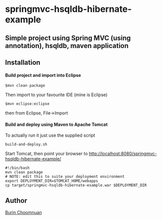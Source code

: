 springmvc-hsqldb-hibernate-example
================
## Simple project using Spring MVC (using annotation), hsqldb, maven application

## Installation

#### Build project and import into Eclipse

```
$mvn clean package
```

Then import to your favourite IDE (mine is Eclipse)

```
$mvn eclipse:eclipse
```

then from Eclipse, File->Import

#### Build and deploy using Maven to Apache Tomcat

To actually run it just use the supplied script

```
build-and-deploy.sh
```
Start Tomcat, then point your browser to [http://localhost:8080/springmvc-hsqldb-hibernate-example/](http://localhost:8080/springmvc-hsqldb-hibernate-example/)

    #!/bin/bash
    mvn clean package
    # NOTE: edit this to suite your deployment environment
    export DEPLOYMENT_DIR=$TOMCAT_HOME/webapps
    cp target/springmvc-hsqldb-hibernate-example.war $DEPLOYMENT_DIR

## Author

[Burin Choomnuan](https://github.com/agilecoders)